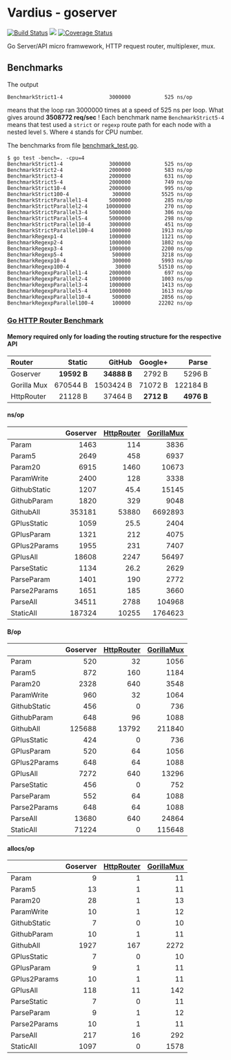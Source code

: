 Vardius - goserver
================
[![Build Status](https://travis-ci.org/vardius/goserver.svg?branch=master)](https://travis-ci.org/vardius/goserver) [![](https://godoc.org/github.com/vardius/goserver?status.svg)](http://godoc.org/github.com/vardius/goserver) [![Coverage Status](https://coveralls.io/repos/github/vardius/goserver/badge.svg?branch=master)](https://coveralls.io/github/vardius/goserver?branch=master)

Go Server/API micro framwework, HTTP request router, multiplexer, mux.

Benchmarks
----------------
The output
```
BenchmarkStrict1-4             	 3000000	       525 ns/op
```
means that the loop ran 3000000 times at a speed of 525 ns per loop. What gives around **3508772 req/sec** !
Each benchmark name `BenchmarkStrict5-4 ` means that test used a `strict` or `regexp` route path for each node with a nested level `5`. Where `4` stands for CPU number.

The benchmarks from file [benchmark_test.go](benchmark_test.go).
```
$ go test -bench=. -cpu=4
BenchmarkStrict1-4             	 3000000	       525 ns/op
BenchmarkStrict2-4             	 2000000	       583 ns/op
BenchmarkStrict3-4             	 2000000	       631 ns/op
BenchmarkStrict5-4             	 2000000	       749 ns/op
BenchmarkStrict10-4            	 2000000	       995 ns/op
BenchmarkStrict100-4           	  300000	      5525 ns/op
BenchmarkStrictParallel1-4     	 5000000	       285 ns/op
BenchmarkStrictParallel2-4     	10000000	       270 ns/op
BenchmarkStrictParallel3-4     	 5000000	       306 ns/op
BenchmarkStrictParallel5-4     	 5000000	       298 ns/op
BenchmarkStrictParallel10-4    	 3000000	       451 ns/op
BenchmarkStrictParallel100-4   	 1000000	      1913 ns/op
BenchmarkRegexp1-4             	 1000000	      1121 ns/op
BenchmarkRegexp2-4             	 1000000	      1802 ns/op
BenchmarkRegexp3-4             	 1000000	      2200 ns/op
BenchmarkRegexp5-4             	  500000	      3218 ns/op
BenchmarkRegexp10-4            	  300000	      5993 ns/op
BenchmarkRegexp100-4           	   30000	     51510 ns/op
BenchmarkRegexpParallel1-4     	 2000000	       697 ns/op
BenchmarkRegexpParallel2-4     	 1000000	      1003 ns/op
BenchmarkRegexpParallel3-4     	 1000000	      1413 ns/op
BenchmarkRegexpParallel5-4     	 1000000	      1613 ns/op
BenchmarkRegexpParallel10-4    	  500000	      2856 ns/op
BenchmarkRegexpParallel100-4   	  100000	     22202 ns/op
```
### [Go HTTP Router Benchmark](https://github.com/julienschmidt/go-http-routing-benchmark)
#### Memory required only for loading the routing structure for the respective API
| Router       | Static      | GitHub      | Google+    | Parse      |
|:-------------|------------:|------------:|-----------:|-----------:|
| Goserver     | __19592 B__ | __34888 B__ |  2792 B    | 5296 B     |
| Gorilla Mux  | 670544 B    | 1503424 B   |  71072 B   | 122184 B   |
| HttpRouter   | 21128 B     | 37464 B     | __2712 B__ | __4976 B__ |
#### ns/op
| | **Goserver** | [HttpRouter](https://github.com/julienschmidt/httprouter) | [GorillaMux](https://github.com/gorilla/mux) |
|:-------------|-------------:|------------:|--------------:|
| Param        | 1463   | 114   | 3836    |
| Param5       | 2649   | 458   | 6937    |
| Param20      | 6915   | 1460  | 10673   |
| ParamWrite   | 2400   | 128   | 3338    |
| GithubStatic | 1207   | 45.4  | 15145   |
| GithubParam  | 1820   | 329   | 9048    |
| GithubAll    | 353181 | 53880 | 6692893 |
| GPlusStatic  | 1059   | 25.5  | 2404    |
| GPlusParam   | 1321   | 212   | 4075    |
| GPlus2Params | 1955   | 231   | 7407    |
| GPlusAll     | 18608  | 2247  | 56497   |
| ParseStatic  | 1134   | 26.2  | 2629    |
| ParseParam   | 1401   | 190   | 2772    |
| Parse2Params | 1651   | 185   | 3660    |
| ParseAll     | 34511  | 2788  | 104968  |
| StaticAll    | 187324 | 10255 | 1764623 |
#### B/op
| | **Goserver** | [HttpRouter](https://github.com/julienschmidt/httprouter) | [GorillaMux](https://github.com/gorilla/mux) |
|:-------------|-----------:|------------:|-----------:|
| Param        | 520        | 32          | 1056       |
| Param5       | 872        | 160         | 1184       |
| Param20      | 2328       | 640         | 3548       |
| ParamWrite   | 960        | 32          | 1064       |
| GithubStatic | 456        | 0           | 736        |
| GithubParam  | 648        | 96          | 1088       |
| GithubAll    | 125688     | 13792       | 211840     |
| GPlusStatic  | 424        | 0           | 736        |
| GPlusParam   | 520        | 64          | 1056       |
| GPlus2Params | 648        | 64          | 1088       |
| GPlusAll     | 7272       | 640         | 13296      |
| ParseStatic  | 456        | 0           | 752        |
| ParseParam   | 552        | 64          | 1088       |
| Parse2Params | 648        | 64          | 1088       |
| ParseAll     | 13680      | 640         | 24864      |
| StaticAll    | 71224      | 0           | 115648     |
#### allocs/op
| | **Goserver** | [HttpRouter](https://github.com/julienschmidt/httprouter) | [GorillaMux](https://github.com/gorilla/mux) |
|:-------------|---------:|------------:|-------------:|
| Param        | 9        | 1           | 11           |
| Param5       | 13       | 1           | 11           |
| Param20      | 28       | 1           | 13           |
| ParamWrite   | 10       | 1           | 12           |
| GithubStatic | 7        | 0           | 10           |
| GithubParam  | 10       | 1           | 11           |
| GithubAll    | 1927     | 167         | 2272         |
| GPlusStatic  | 7        | 0           | 10           |
| GPlusParam   | 9        | 1           | 11           |
| GPlus2Params | 10       | 1           | 11           |
| GPlusAll     | 118      | 11          | 142          |
| ParseStatic  | 7        | 0           | 11           |
| ParseParam   | 9        | 1           | 12           |
| Parse2Params | 10       | 1           | 11           |
| ParseAll     | 217      | 16          | 292          |
| StaticAll    | 1097     | 0           | 1578         |
